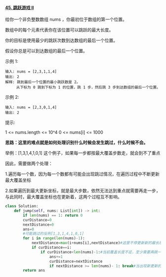 #### [45. 跳跃游戏 II](https://leetcode.cn/problems/jump-game-ii/)

给你一个非负整数数组 nums ，你最初位于数组的第一个位置。

数组中的每个元素代表你在该位置可以跳跃的最大长度。

你的目标是使用最少的跳跃次数到达数组的最后一个位置。

假设你总是可以到达数组的最后一个位置。

 

示例 1:

```
输入: nums = [2,3,1,1,4]
输出: 2
解释: 跳到最后一个位置的最小跳跃数是 2。
     从下标为 0 跳到下标为 1 的位置，跳 1 步，然后跳 3 步到达数组的最后一个位置。
```

示例 2:

```
输入: nums = [2,3,0,1,4]
输出: 2
```


提示:

1 <= nums.length <= 10^4
0 <= nums[i] <= 1000

**思路：这里的难点就是如何处理识别什么时候会发生跳过，什么时候不会。**

举例：[1,3,1,4,1,0,1] 这个例子，如果每一步都按最大覆盖步数走，就会到不了重点

因此，需要做两个处理：

1.遍历每一个数，因为每一个数都有可能会出现跳过情况，在遍历过程中不断更新最大覆盖坐标

2.如果遍历到最大更新坐标，就是最大步数，依然无法达到重点就需要再走一步，与此同时，最大覆盖坐标也在更新着，这两个过程互不影响。

```python
class Solution:
    def jump(self, nums: List[int]) -> int:
        if len(nums) == 1: return 0
        curDistance=0
        nextDistance=0
        ans=0
        #可能跳过的反例[1,3,1,4,1,0,1]
        for i in range(len(nums)-1):
            nextDistance=max(i+nums[i],nextDistance)#这里不停更新新的最长覆盖长度
            if curDistance==i:
                if curDistance<len(nums)-1:#当前覆盖长度不足，至少需要再跳一次
                    ans+=1
                    curDistance=nextDistance
                    if nextDistance >= len(nums)- 1: break#当出现新更新的最长覆盖长度>=len(nums)时，退出，这里，也已经越过上一个长度了
        return ans
```

